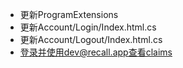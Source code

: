 * 更新ProgramExtensions
* 更新Account/Login/Index.html.cs
* 更新Account/Logout/Index.html.cs
* 登录并使用dev@recall.app查看claims